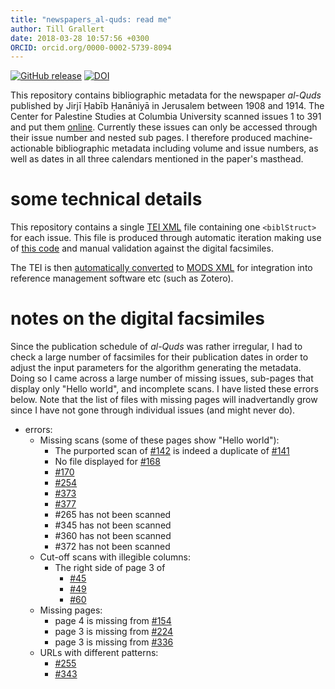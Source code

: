```yaml
---
title: "newspapers_al-quds: read me"
author: Till Grallert
date: 2018-03-28 10:57:56 +0300
ORCID: orcid.org/0000-0002-5739-8094
---
```


[![GitHub release](https://img.shields.io/github/release/openarabicpe/newspaper_al-quds.svg?maxAge=2592000)](https://github.com/openarabicpe/newspaper_al-quds/releases)
[![DOI](https://zenodo.org/badge/91387012.svg)](https://zenodo.org/badge/latestdoi/91387012)

This repository contains bibliographic metadata for the newspaper *al-Quds* published by Jirjī Ḥabīb Ḥanāniyā in Jerusalem between 1908 and 1914. The Center for Palestine Studies at Columbia University scanned issues 1 to 391 and put them [online](http://www.palestine.mei.columbia.edu/alquds-issues/2017/3/9/al-quds). Currently these issues can only be accessed through their issue number and nested sub pages. I therefore produced machine-actionable bibliographic metadata including volume and issue numbers, as well as dates in all three calendars mentioned in the paper's masthead.

# some technical details

This repository contains a single [TEI XML][source] file containing one `<biblStruct>` for each issue. This file is produced through automatic iteration making use of [this code](https://www.github.com/OpenArabicPE/generate_metadata-through-iteration) and manual validation against the digital facsimiles.

The TEI is then [automatically converted](https://www.github.com/OpenArabicPE/convert_tei-to-mods) to [MODS XML][mods] for integration into reference management software etc (such as Zotero).

# notes on the digital facsimiles

Since the publication schedule of *al-Quds* was rather irregular, I had to check a large number of facsimiles for their publication dates in order to adjust the input parameters for the algorithm generating the metadata. Doing so I came across a large number of missing issues, sub-pages that display only "Hello world", and incomplete scans. I have listed these errors below. Note that the list of files with missing pages will inadvertandly grow since I have not gone through individual issues (and might never do).

- errors:
    - Missing scans (some of these pages show "Hello world"):
        + The purported scan of [#142](http://www.palestine.mei.columbia.edu/alquds-issues/2017/2/21/issue-142) is indeed a duplicate of [#141](http://www.palestine.mei.columbia.edu/alquds-issues/2017/2/21/issue-141)
        + No file displayed for [#168](http://www.palestine.mei.columbia.edu/alquds-issues/2017/2/21/issue-168)
        + [#170](http://www.palestine.mei.columbia.edu/alquds-issues/2017/2/21/issue-170)
        + [#254](http://www.palestine.mei.columbia.edu/alquds-issues/2017/2/23/issue-254)
        + [#373](http://www.palestine.mei.columbia.edu/alquds-issues/2017/2/23/issue-373)
        + [#377](http://www.palestine.mei.columbia.edu/alquds-issues/2017/2/23/issue-377)
        + #265 has not been scanned
        + #345 has not been scanned
        + #360 has not been scanned
        + #372 has not been scanned
    - Cut-off scans with illegible columns:
        + The right side of page 3 of 
           * [#45](http://www.palestine.mei.columbia.edu/alquds-issues/2017/2/21/issue-45)
           * [#49](http://www.palestine.mei.columbia.edu/alquds-issues/2017/2/21/issue-49)
           * [#60](http://www.palestine.mei.columbia.edu/alquds-issues/2017/2/21/issue-60)
    - Missing pages: 
        + page 4 is missing from [#154](http://www.palestine.mei.columbia.edu/alquds-issues/2017/2/21/issue-154)
        + page 3 is missing from [#224](http://www.palestine.mei.columbia.edu/alquds-issues/2017/2/23/issue-224)
        + page 3 is missing from [#336](http://www.palestine.mei.columbia.edu/alquds-issues/2017/2/23/issue-336)
    - URLs with different patterns:
        + [#255](http://www.palestine.mei.columbia.edu/alquds-issues/2017/2/23/isu-255)
        + [#343]()


[source]: metadata/al-quds.TEIP5.xml
[mods]: metadata/al-quds.MODS.xml